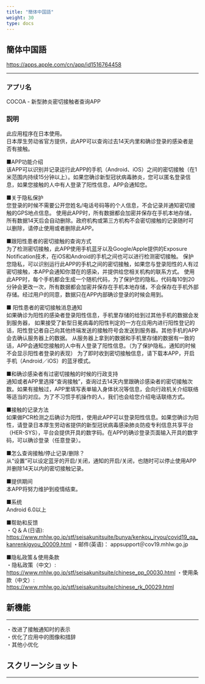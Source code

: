 ```yaml
---
title: "簡体中国語"
weight: 30
type: docs
---
```


## 簡体中国語

https://apps.apple.com/cn/app/id1516764458

----

### アプリ名
COCOA - 新型肺炎密切接触者查询APP

### 説明

此应用程序在日本使用。  
日本厚生劳动省官方提供，此APP可以查询过去14天内里和确诊登录的感染者是否有接触。

■APP功能介绍  
该APP可以识别并记录运行此APP的手机（Android、iOS）之间的密切接触（在1米范围内持续15分钟以上）。如果您确诊新型冠状病毒肺炎，您可以匿名登录信息，如果您接触的人中有人登录了阳性信息，APP会通知您。

■关于隐私保护  
您登录的时候不需要公开您姓名/电话号码等的个人信息，不会记录并通知密切接触的GPS地点信息。
使用此APP时，所有数据都会加密并保存在手机本地存储，所有数据14天后会自动删除。政府机构或第三方机构不会密切接触的记录随时可以删除，请停止使用或者删除此APP。

■跟阳性患者的密切接触的查询方式  
为了检测密切接触，此APP使用手机蓝牙以及Google/Apple提供的Exposure Notification技术，在iOS和Android的手机之间也可以进行检测密切接触。
保护您隐私，可以识别运行此APP的手机之间的密切接触，如果您与登录阳性的人有过密切接触，本APP会通知你潜在的感染，并提供给您相关机构的联系方式。
使用此APP时，每个手机都会生成一个随机代码，为了保护您的隐私，代码每10到20分钟会更改一次，所有数据都会加密并保存在手机本地存储，不会保存在手机外部存储。经过用户的同意，数据只在APP内部确诊登录的时候会用到。

■ 阳性患者的密切接触消息通知  
如果确诊为阳性的感染者登录阳性信息，手机里存储的给到过其他手机的数据会发到服务器，
如果接受了新型日冕病毒的阳性判定的一方在应用内进行阳性登记的话，阳性登记者自己向其他终端发送的接触符号会发送到服务器。其他手机的APP会去确认服务器上的数据。
从服务器上拿到的数据和手机里存储的数据有一致的话，APP会通知您接触的人中有人登录了阳性信息。（为了保护隐私，通知的时候不会显示阳性者登录的表现）
为了即时收到密切接触信息，请下载本APP，开启手机（Android／iOS）的蓝牙模式。

■和确诊感染者有过密切接触的时候的行政支持  
通知或者APP里选择“查询接触”，查询过去14天内里跟确诊感染者的密切接触次数。如果有接触过，APP里填写表单输入身体状况等信息，会向行政机关介绍联络等适当的对应。为了不习惯手机操作的人，我们也会给您介绍电话联络方式。

■接触的记录方法  
如果做PCR检测之后确诊为阳性，使用此APP可以登录阳性信息。如果您确诊为阳性，请登录日本厚生劳动省提供的新型冠状病毒感染肺炎防疫专利信息共享平台（HER-SYS），平台会提供开具的数字码。在APP的确诊登录页面输入开具的数字码，可以确诊登录（任意登录）。

■怎么查询接触/停止记录/删除？  
从“设置”可以设定蓝牙的开启/关闭，通知的开启/关闭，也随时可以停止使用APP并删除14天以内的密切接触记录。

■提供期间  
本APP将努力维护到疫情结束。

■系统  
Android 6.0以上

■帮助和反馈  
・Ｑ＆Ａ(日语): https://www.mhlw.go.jp/stf/seisakunitsuite/bunya/kenkou_iryou/covid19_qa_kanrenkigyou_00009.html
・邮件(英语)： appsupport＠cov19.mhlw.go.jp

■隐私政策＆使用条款  
・隐私政策（中文）: https://www.mhlw.go.jp/stf/seisakunitsuite/chinese_pp_00030.html
・使用条款（中文）: https://www.mhlw.go.jp/stf/seisakunitsuite/chinese_rk_00029.html


## 新機能

----

・改进了接触通知时的表示  
・优化了应用中的图像和措辞  
・其他小优化  

## スクリーンショット

----
